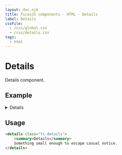 ```yaml
---
layout: doc.njk
title: FicusJS components - HTML - Details
label: Details
cssFile: 
  - /css/global.css
  - /css/details.css
tags:
  - html
---
```

# Details

Details component.

## Example

<details class="fc-details">
    <summary>Details</summary>
    Something small enough to escape casual notice.
</details>

## Usage

```html
<details class="fc-details">
    <summary>Details</summary>
    Something small enough to escape casual notice.
</details>
```

